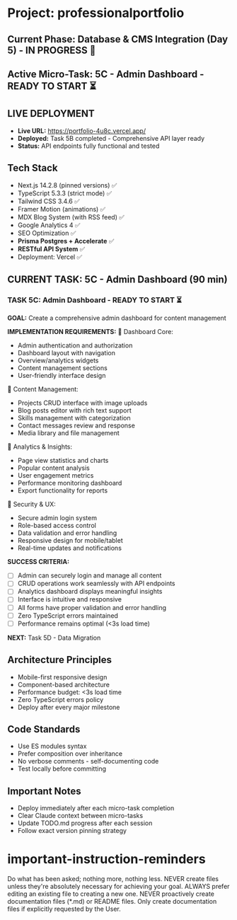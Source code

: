 # Project: professionalportfolio

## Current Phase: Database & CMS Integration (Day 5) - IN PROGRESS 🚀
## Active Micro-Task: 5C - Admin Dashboard - READY TO START ⏳

## LIVE DEPLOYMENT
- **Live URL:** https://portfolio-4u8c.vercel.app/
- **Deployed:** Task 5B completed - Comprehensive API layer ready
- **Status:** API endpoints fully functional and tested

## Tech Stack
- Next.js 14.2.8 (pinned versions) ✅
- TypeScript 5.3.3 (strict mode) ✅
- Tailwind CSS 3.4.6 ✅
- Framer Motion (animations) ✅
- MDX Blog System (with RSS feed) ✅
- Google Analytics 4 ✅
- SEO Optimization ✅
- **Prisma Postgres + Accelerate** ✅
- **RESTful API System** ✅
- Deployment: Vercel ✅

## CURRENT TASK: 5C - Admin Dashboard (90 min)

### TASK 5C: Admin Dashboard - READY TO START ⏳

**GOAL:** Create a comprehensive admin dashboard for content management

**IMPLEMENTATION REQUIREMENTS:**
🔄 Dashboard Core:
   - Admin authentication and authorization
   - Dashboard layout with navigation
   - Overview/analytics widgets
   - Content management sections
   - User-friendly interface design

🔄 Content Management:
   - Projects CRUD interface with image uploads
   - Blog posts editor with rich text support
   - Skills management with categorization
   - Contact messages review and response
   - Media library and file management

🔄 Analytics & Insights:
   - Page view statistics and charts
   - Popular content analysis
   - User engagement metrics
   - Performance monitoring dashboard
   - Export functionality for reports

🔄 Security & UX:
   - Secure admin login system
   - Role-based access control
   - Data validation and error handling
   - Responsive design for mobile/tablet
   - Real-time updates and notifications

**SUCCESS CRITERIA:**
- [ ] Admin can securely login and manage all content
- [ ] CRUD operations work seamlessly with API endpoints
- [ ] Analytics dashboard displays meaningful insights
- [ ] Interface is intuitive and responsive
- [ ] All forms have proper validation and error handling
- [ ] Zero TypeScript errors maintained
- [ ] Performance remains optimal (<3s load time)

**NEXT:** Task 5D - Data Migration

## Architecture Principles
- Mobile-first responsive design
- Component-based architecture
- Performance budget: <3s load time
- Zero TypeScript errors policy
- Deploy after every major milestone

## Code Standards
- Use ES modules syntax
- Prefer composition over inheritance  
- No verbose comments - self-documenting code
- Test locally before committing

## Important Notes
- Deploy immediately after each micro-task completion
- Clear Claude context between micro-tasks
- Update TODO.md progress after each session
- Follow exact version pinning strategy


# important-instruction-reminders
Do what has been asked; nothing more, nothing less.
NEVER create files unless they're absolutely necessary for achieving your goal.
ALWAYS prefer editing an existing file to creating a new one.
NEVER proactively create documentation files (*.md) or README files. Only create documentation files if explicitly requested by the User.
